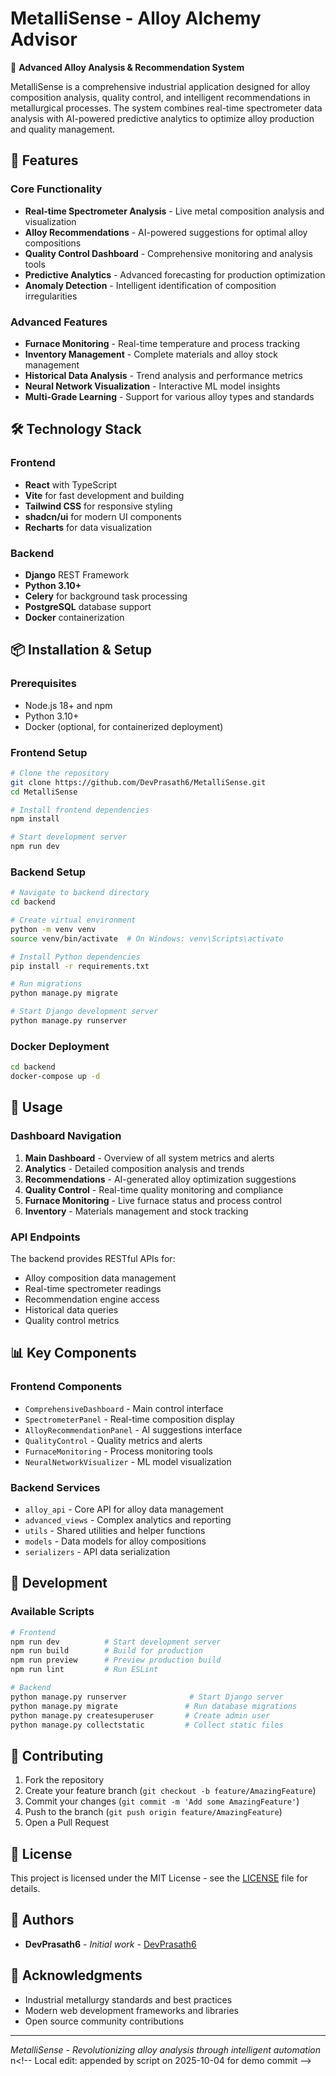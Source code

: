 # MetalliSense - Alloy Alchemy Advisor

🔬 **Advanced Alloy Analysis & Recommendation System**

MetalliSense is a comprehensive industrial application designed for alloy composition analysis, quality control, and intelligent recommendations in metallurgical processes. The system combines real-time spectrometer data analysis with AI-powered predictive analytics to optimize alloy production and quality management.

## 🚀 Features

### Core Functionality
- **Real-time Spectrometer Analysis** - Live metal composition analysis and visualization
- **Alloy Recommendations** - AI-powered suggestions for optimal alloy compositions
- **Quality Control Dashboard** - Comprehensive monitoring and analysis tools
- **Predictive Analytics** - Advanced forecasting for production optimization
- **Anomaly Detection** - Intelligent identification of composition irregularities

### Advanced Features
- **Furnace Monitoring** - Real-time temperature and process tracking
- **Inventory Management** - Complete materials and alloy stock management
- **Historical Data Analysis** - Trend analysis and performance metrics
- **Neural Network Visualization** - Interactive ML model insights
- **Multi-Grade Learning** - Support for various alloy types and standards

## 🛠️ Technology Stack

### Frontend
- **React** with TypeScript
- **Vite** for fast development and building
- **Tailwind CSS** for responsive styling
- **shadcn/ui** for modern UI components
- **Recharts** for data visualization

### Backend
- **Django** REST Framework
- **Python 3.10+**
- **Celery** for background task processing
- **PostgreSQL** database support
- **Docker** containerization

## 📦 Installation & Setup

### Prerequisites
- Node.js 18+ and npm
- Python 3.10+
- Docker (optional, for containerized deployment)

### Frontend Setup
```bash
# Clone the repository
git clone https://github.com/DevPrasath6/MetalliSense.git
cd MetalliSense

# Install frontend dependencies
npm install

# Start development server
npm run dev
```

### Backend Setup
```bash
# Navigate to backend directory
cd backend

# Create virtual environment
python -m venv venv
source venv/bin/activate  # On Windows: venv\Scripts\activate

# Install Python dependencies
pip install -r requirements.txt

# Run migrations
python manage.py migrate

# Start Django development server
python manage.py runserver
```

### Docker Deployment
```bash
cd backend
docker-compose up -d
```

## 🎯 Usage

### Dashboard Navigation
1. **Main Dashboard** - Overview of all system metrics and alerts
2. **Analytics** - Detailed composition analysis and trends
3. **Recommendations** - AI-generated alloy optimization suggestions
4. **Quality Control** - Real-time quality monitoring and compliance
5. **Furnace Monitoring** - Live furnace status and process control
6. **Inventory** - Materials management and stock tracking

### API Endpoints
The backend provides RESTful APIs for:
- Alloy composition data management
- Real-time spectrometer readings
- Recommendation engine access
- Historical data queries
- Quality control metrics

## 📊 Key Components

### Frontend Components
- `ComprehensiveDashboard` - Main control interface
- `SpectrometerPanel` - Real-time composition display
- `AlloyRecommendationPanel` - AI suggestions interface
- `QualityControl` - Quality metrics and alerts
- `FurnaceMonitoring` - Process monitoring tools
- `NeuralNetworkVisualizer` - ML model visualization

### Backend Services
- `alloy_api` - Core API for alloy data management
- `advanced_views` - Complex analytics and reporting
- `utils` - Shared utilities and helper functions
- `models` - Data models for alloy compositions
- `serializers` - API data serialization

## 🚦 Development

### Available Scripts
```bash
# Frontend
npm run dev          # Start development server
npm run build        # Build for production
npm run preview      # Preview production build
npm run lint         # Run ESLint

# Backend
python manage.py runserver              # Start Django server
python manage.py migrate               # Run database migrations
python manage.py createsuperuser       # Create admin user
python manage.py collectstatic         # Collect static files
```

## 🤝 Contributing

1. Fork the repository
2. Create your feature branch (`git checkout -b feature/AmazingFeature`)
3. Commit your changes (`git commit -m 'Add some AmazingFeature'`)
4. Push to the branch (`git push origin feature/AmazingFeature`)
5. Open a Pull Request

## 📝 License

This project is licensed under the MIT License - see the [LICENSE](LICENSE) file for details.

## 👥 Authors

- **DevPrasath6** - *Initial work* - [DevPrasath6](https://github.com/DevPrasath6)

## 🙏 Acknowledgments

- Industrial metallurgy standards and best practices
- Modern web development frameworks and libraries
- Open source community contributions

---

*MetalliSense - Revolutionizing alloy analysis through intelligent automation*
\ n < ! - -   L o c a l   e d i t :   a p p e n d e d   b y   s c r i p t   o n   2 0 2 5 - 1 0 - 0 4   f o r   d e m o   c o m m i t   - - >  
 